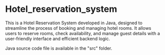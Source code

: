 # Hotel_reservation_system
This is a Hotel Reservation System developed in Java, designed to streamline the process of booking and managing hotel rooms. It allows users to reserve rooms, check availability, and manage guest details with a user-friendly interface and efficient backend logic.


Java source code file is available in the "src" folder.
